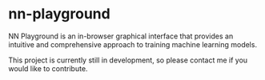 # nn-playground
NN Playground is an in-browser graphical interface that provides an intuitive and comprehensive approach to training machine learning models.

This project is currently still in development, so please contact me if you would like to contribute.
